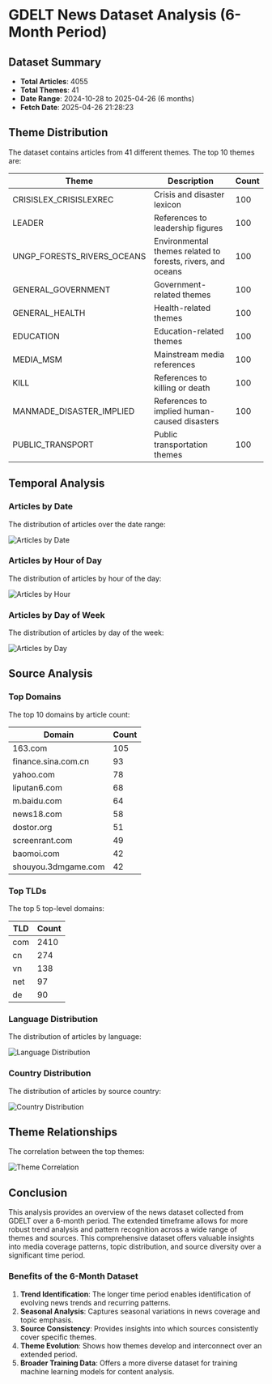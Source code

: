 # GDELT News Dataset Analysis (6-Month Period)

## Dataset Summary

- **Total Articles**: 4055
- **Total Themes**: 41
- **Date Range**: 2024-10-28 to 2025-04-26 (6 months)
- **Fetch Date**: 2025-04-26 21:28:23

## Theme Distribution

The dataset contains articles from 41 different themes. The top 10 themes are:

| Theme | Description | Count |
|-------|-------------|-------|
| CRISISLEX_CRISISLEXREC | Crisis and disaster lexicon | 100 |
| LEADER | References to leadership figures | 100 |
| UNGP_FORESTS_RIVERS_OCEANS | Environmental themes related to forests, rivers, and oceans | 100 |
| GENERAL_GOVERNMENT | Government-related themes | 100 |
| GENERAL_HEALTH | Health-related themes | 100 |
| EDUCATION | Education-related themes | 100 |
| MEDIA_MSM | Mainstream media references | 100 |
| KILL | References to killing or death | 100 |
| MANMADE_DISASTER_IMPLIED | References to implied human-caused disasters | 100 |
| PUBLIC_TRANSPORT | Public transportation themes | 100 |

## Temporal Analysis

### Articles by Date

The distribution of articles over the date range:

![Articles by Date](analysis_6months/articles_by_date.png)

### Articles by Hour of Day

The distribution of articles by hour of the day:

![Articles by Hour](analysis_6months/articles_by_hour.png)

### Articles by Day of Week

The distribution of articles by day of the week:

![Articles by Day](analysis_6months/articles_by_day.png)

## Source Analysis

### Top Domains

The top 10 domains by article count:

| Domain | Count |
|--------|-------|
| 163.com | 105 |
| finance.sina.com.cn | 93 |
| yahoo.com | 78 |
| liputan6.com | 68 |
| m.baidu.com | 64 |
| news18.com | 58 |
| dostor.org | 51 |
| screenrant.com | 49 |
| baomoi.com | 42 |
| shouyou.3dmgame.com | 42 |

### Top TLDs

The top 5 top-level domains:

| TLD | Count |
|-----|-------|
| com | 2410 |
| cn | 274 |
| vn | 138 |
| net | 97 |
| de | 90 |

### Language Distribution

The distribution of articles by language:

![Language Distribution](analysis_6months/language_distribution.png)

### Country Distribution

The distribution of articles by source country:

![Country Distribution](analysis_6months/country_distribution.png)

## Theme Relationships

The correlation between the top themes:

![Theme Correlation](analysis_6months/theme_correlation.png)

## Conclusion

This analysis provides an overview of the news dataset collected from GDELT over a 6-month period. The extended timeframe allows for more robust trend analysis and pattern recognition across a wide range of themes and sources. This comprehensive dataset offers valuable insights into media coverage patterns, topic distribution, and source diversity over a significant time period.

### Benefits of the 6-Month Dataset

1. **Trend Identification**: The longer time period enables identification of evolving news trends and recurring patterns.
2. **Seasonal Analysis**: Captures seasonal variations in news coverage and topic emphasis.
3. **Source Consistency**: Provides insights into which sources consistently cover specific themes.
4. **Theme Evolution**: Shows how themes develop and interconnect over an extended period.
5. **Broader Training Data**: Offers a more diverse dataset for training machine learning models for content analysis.

